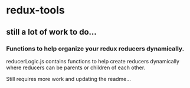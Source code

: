# redux-tools

## still a lot of work to do...

### Functions to help organize your redux reducers dynamically. 

reducerLogic.js contains functions to help create reducers dynamically where reducers can be parents or children of each other.

Still requires more work and updating the readme...
